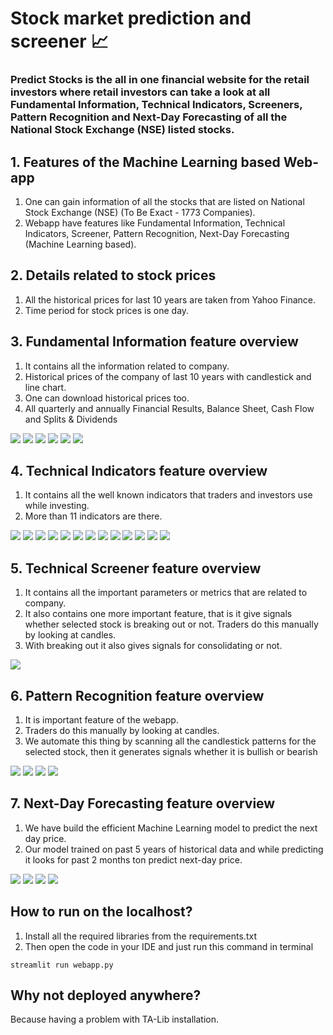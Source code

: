 # Stock market prediction and screener 📈

### Predict Stocks is the all in one financial website for the retail investors where retail investors can take a look at all Fundamental Information, Technical Indicators, Screeners, Pattern Recognition and Next-Day Forecasting of all the National Stock Exchange (NSE) listed stocks. 


## 1. Features of the Machine Learning based Web-app 
1. One can gain information of all the stocks that are listed on National Stock Exchange (NSE) (To Be Exact - 1773 Companies).
2. Webapp have features like Fundamental Information, Technical Indicators, Screener, Pattern Recognition, Next-Day Forecasting (Machine Learning based).

## 2. Details related to stock prices 
1. All the historical prices for last 10 years are taken from Yahoo Finance.
2. Time period for stock prices is one day.



## 3. Fundamental Information feature overview 
1. It contains all the information related to company.
2. Historical prices of the company of last 10 years with candlestick and line chart.
3. One can download historical prices too.
4. All quarterly and annually Financial Results, Balance Sheet, Cash Flow and Splits & Dividends

![](https://github.com/sumittttttt/Stock-market-prediction-and-screener/blob/main/media/Screenshot%20(190).png)
![](https://github.com/sumittttttt/Stock-market-prediction-and-screener/blob/main/media/Screenshot%20(193).png)
![](https://github.com/sumittttttt/Stock-market-prediction-and-screener/blob/main/media/Screenshot%20(194).png)
![](https://github.com/sumittttttt/Stock-market-prediction-and-screener/blob/main/media/Screenshot%20(195).png)
![](https://github.com/sumittttttt/Stock-market-prediction-and-screener/blob/main/media/Screenshot%20(196).png)
![](https://github.com/sumittttttt/Stock-market-prediction-and-screener/blob/main/media/Screenshot%20(197).png)



## 4. Technical Indicators feature overview 
1. It contains all the well known indicators that traders and investors use while investing.
2. More than 11 indicators are there.


![](https://github.com/sumittttttt/Stock-market-prediction-and-screener/blob/main/media/Screenshot%20(198).png)
![](https://github.com/sumittttttt/Stock-market-prediction-and-screener/blob/main/media/Screenshot%20(199).png)
![](https://github.com/sumittttttt/Stock-market-prediction-and-screener/blob/main/media/Screenshot%20(200).png)
![](https://github.com/sumittttttt/Stock-market-prediction-and-screener/blob/main/media/Screenshot%20(201).png)
![](https://github.com/sumittttttt/Stock-market-prediction-and-screener/blob/main/media/Screenshot%20(202).png)
![](https://github.com/sumittttttt/Stock-market-prediction-and-screener/blob/main/media/Screenshot%20(203).png)
![](https://github.com/sumittttttt/Stock-market-prediction-and-screener/blob/main/media/Screenshot%20(204).png)
![](https://github.com/sumittttttt/Stock-market-prediction-and-screener/blob/main/media/Screenshot%20(205).png)
![](https://github.com/sumittttttt/Stock-market-prediction-and-screener/blob/main/media/Screenshot%20(206).png)
![](https://github.com/sumittttttt/Stock-market-prediction-and-screener/blob/main/media/Screenshot%20(207).png)
![](https://github.com/sumittttttt/Stock-market-prediction-and-screener/blob/main/media/Screenshot%20(208).png)
![](https://github.com/sumittttttt/Stock-market-prediction-and-screener/blob/main/media/Screenshot%20(209).png)
![](https://github.com/sumittttttt/Stock-market-prediction-and-screener/blob/main/media/Screenshot%20(210).png)

## 5. Technical Screener feature overview
1. It contains all the important parameters or metrics that are related to company.
2. It also contains one more important feature, that is it give signals whether selected stock is breaking out or not. Traders do this manually by looking at candles.
3. With breaking out it also gives signals for consolidating or not.

![](https://github.com/sumittttttt/Stock-market-prediction-and-screener/blob/main/media/Screenshot%20(211).png)

## 6. Pattern Recognition feature overview
1. It is important feature of the webapp.
2. Traders do this manually by looking at candles.
3. We automate this thing by scanning all the candlestick patterns for the selected stock, then it generates signals whether it is bullish or bearish

![](https://github.com/sumittttttt/Stock-market-prediction-and-screener/blob/main/media/Screenshot%20(212).png)
![](https://github.com/sumittttttt/Stock-market-prediction-and-screener/blob/main/media/Screenshot%20(213).png)
![](https://github.com/sumittttttt/Stock-market-prediction-and-screener/blob/main/media/Screenshot%20(214).png)
![](https://github.com/sumittttttt/Stock-market-prediction-and-screener/blob/main/media/Screenshot%20(215).png)


## 7. Next-Day Forecasting feature overview
1. We have build the efficient Machine Learning model to predict the next day price.
2. Our model trained on past 5 years of historical data and while predicting it looks for past 2 months ton predict next-day price.

![](https://github.com/sumittttttt/Stock-market-prediction-and-screener/blob/main/media/Screenshot%20(216).png)
![](https://github.com/sumittttttt/Stock-market-prediction-and-screener/blob/main/media/Screenshot%20(217).png)
![](https://github.com/sumittttttt/Stock-market-prediction-and-screener/blob/main/media/Screenshot%20(218).png)
![](https://github.com/sumittttttt/Stock-market-prediction-and-screener/blob/main/media/Screenshot%20(219).png)

## How to run on the localhost?
1. Install all the required libraries from the requirements.txt
2. Then open the code in your IDE and just run this command in terminal
```
streamlit run webapp.py
```

## Why not deployed anywhere?
Because having a problem with TA-Lib installation.


